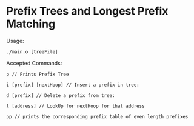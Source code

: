 # Prefix Trees and Longest Prefix Matching

Usage:
```
./main.o [treeFile] 
```

Accepted Commands:

``` 
p // Prints Prefix Tree
```

``` 
i [prefix] [nextHoop] // Insert a prefix in tree: 
```

``` 
d [prefix] // Delete a prefix from tree: 
```

``` 
l [address] // LookUp for nextHoop for that address
```

``` 
pp // prints the corresponding prefix table of even length prefixes
```

